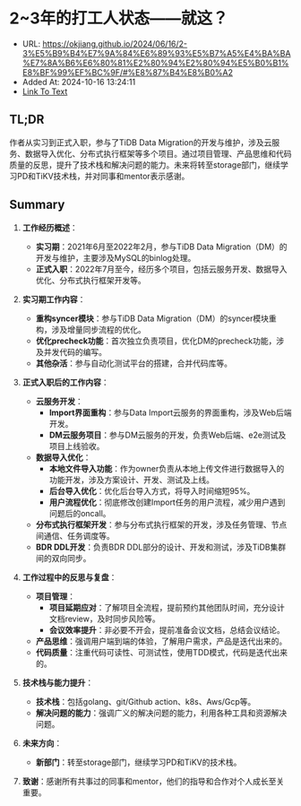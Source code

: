 # 2~3年的打工人状态——就这？
- URL: https://okjiang.github.io/2024/06/16/2-3%E5%B9%B4%E7%9A%84%E6%89%93%E5%B7%A5%E4%BA%BA%E7%8A%B6%E6%80%81%E2%80%94%E2%80%94%E5%B0%B1%E8%BF%99%EF%BC%9F/#%E8%87%B4%E8%B0%A2
- Added At: 2024-10-16 13:24:11
- [Link To Text](2024-10-16-2~3年的打工人状态——就这？_raw.md)

## TL;DR
作者从实习到正式入职，参与了TiDB Data Migration的开发与维护，涉及云服务、数据导入优化、分布式执行框架等多个项目。通过项目管理、产品思维和代码质量的反思，提升了技术栈和解决问题的能力。未来将转至storage部门，继续学习PD和TiKV技术栈，并对同事和mentor表示感谢。

## Summary
1. **工作经历概述**：
   - **实习期**：2021年6月至2022年2月，参与TiDB Data Migration（DM）的开发与维护，主要涉及MySQL的binlog处理。
   - **正式入职**：2022年7月至今，经历多个项目，包括云服务开发、数据导入优化、分布式执行框架开发等。

2. **实习期工作内容**：
   - **重构syncer模块**：参与TiDB Data Migration（DM）的syncer模块重构，涉及增量同步流程的优化。
   - **优化precheck功能**：首次独立负责项目，优化DM的precheck功能，涉及并发代码的编写。
   - **其他杂活**：参与自动化测试平台的搭建，合并代码库等。

3. **正式入职后的工作内容**：
   - **云服务开发**：
     - **Import界面重构**：参与Data Import云服务的界面重构，涉及Web后端开发。
     - **DM云服务项目**：参与DM云服务的开发，负责Web后端、e2e测试及项目上线验收。
   - **数据导入优化**：
     - **本地文件导入功能**：作为owner负责从本地上传文件进行数据导入的功能开发，涉及方案设计、开发、测试及上线。
     - **后台导入优化**：优化后台导入方式，将导入时间缩短95%。
     - **用户流程优化**：彻底修改创建Import任务的用户流程，减少用户遇到问题后的oncall。
   - **分布式执行框架开发**：参与分布式执行框架的开发，涉及任务管理、节点间通信、任务调度等。
   - **BDR DDL开发**：负责BDR DDL部分的设计、开发和测试，涉及TiDB集群间的双向同步。

4. **工作过程中的反思与复盘**：
   - **项目管理**：
     - **项目延期应对**：了解项目全流程，提前预约其他团队时间，充分设计文档review，及时同步风险等。
     - **会议效率提升**：非必要不开会，提前准备会议文档，总结会议结论。
   - **产品思维**：强调用户端到端的体验，了解用户需求，产品是迭代出来的。
   - **代码质量**：注重代码可读性、可测试性，使用TDD模式，代码是迭代出来的。

5. **技术栈与能力提升**：
   - **技术栈**：包括golang、git/Github action、k8s、Aws/Gcp等。
   - **解决问题的能力**：强调广义的解决问题的能力，利用各种工具和资源解决问题。

6. **未来方向**：
   - **新部门**：转至storage部门，继续学习PD和TiKV的技术栈。

7. **致谢**：感谢所有共事过的同事和mentor，他们的指导和合作对个人成长至关重要。
